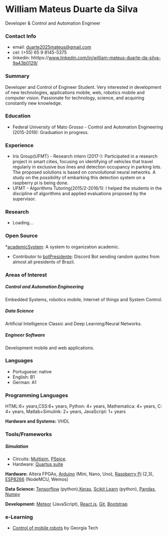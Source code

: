 # William Mateus Duarte da Silva
Developer & Control and Automation Engineer

### Contact Info
* email: duarte2025mateus@gmail.com
* cel: (+55) 65 9 8145-5375 
* linkedin: hhttps://www.linkedin.com/in/william-mateus-duarte-da-silva-9a43b0129/

### Summary
Developer and Control of Engineer Student. Very interested in development of new technologies, applications mobile, web, robotics mobile and computer vision. Passionate for technology, science, and acquiring constantly new knowledge.

### Education
* Federal University of Mato Grosso - Control and Automation Engineering (2015-2019): Graduation in progress.

### Experience
* Iris Group(UFMT) - Research intern (2017-): Participated in a research project in smart cities, focusing on identifying of vehicles that travel regularly in exclusive bus lines and detection occupancy in parking lots. The proposed solutions is based on convolutional neural networks. A study on the possibility of embarking this detection system on a raspberry pi is being done.
* UFMT - Algorithms Tutoring(2015/2-2016/1): I helped the students in the discipline of algorithms and applied evaluations proposed by the supervisor.


### Research
* Loading...

### Open Source
*[academicSystem](https://github.com/raonifst/academic-system): A system to organization academic.
* Contributor to [botPresidente](https://github.com/paulo9mv/presidente-discord-bot): Discord Bot sending random quotes from almost all presidents of Brazil.

### Areas of Interest
##### Control and Automation Engineering
Embedded Systems, robotics mobile, Internet of things and System Control.
##### Data Science
Artificial Intelligence Classic and Deep Learning/Neural Networks.
##### Engineer Software
Development mobile and web applications.

### Languages
* Portuguese: native
* English: B1
* German: A1

### Programming Languages
HTML:6+ years,CSS:6+ years, Python: 4+ years, Mathematica: 4+ years, C: 4+ years, Matlab+Simulink: 2+ years, JavaScript: 1+ years

**Hardware and Systems:** VHDL


### Tools/Frameworks
##### Simulation
* Circuits: [Multisim](http://www.ni.com/multisim/esa/), [PSpice](http://www.pspice.com/).
* Hardware: [Quartus suite](https://www.altera.com/downloads/download-center.html)

**Hardware:** Altera FPGAs, [Arduino](https://www.arduino.cc/) (Mini, Nano, Uno), [Raspberry Pi](https://www.raspberrypi.org/) (2,3), [ESP8266](https://en.wikipedia.org/wiki/ESP8266) (NodeMCU, Wemos)

**Data Science:** [Tensorflow](https://www.tensorflow.org/) (python),[Keras](https://keras.io/), [Scikit Learn](http://scikit-learn.org) (python), [Pandas](http://pandas.pydata.org/), [Numpy](http://www.numpy.org/)

**Development:** [Meteor](https://www.meteor.com/) (JavaScript), [React.js](https://reactjs.org/),  [Git](https://git-scm.com/), [Bootstrap](https://getbootstrap.com/)

### e-Learning

* [Control of mobile robots](https://pt.coursera.org/learn/mobile-robot) by Georgia Tech
